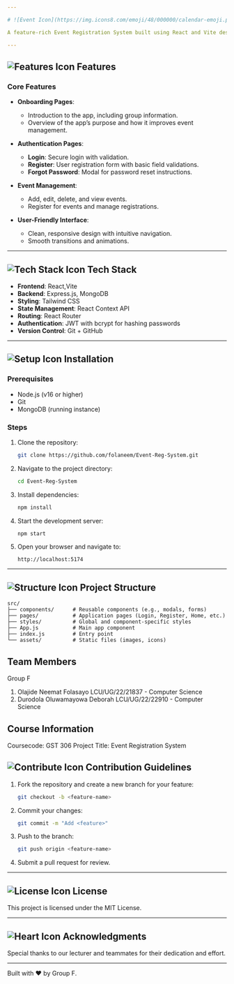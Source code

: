 ```yaml
---

# ![Event Icon](https://img.icons8.com/emoji/48/000000/calendar-emoji.png "Event") Event Registration System

A feature-rich Event Registration System built using React and Vite designed to streamline the process of event registrations. The application includes user authentication to ensure secure access.

---
```


## ![Features Icon](https://img.icons8.com/ios-filled/50/000000/list.png "Features") Features

### Core Features
- **Onboarding Pages**:
  - Introduction to the app, including group information.
  - Overview of the app’s purpose and how it improves event management.

- **Authentication Pages**:
  - **Login**: Secure login with validation.
  - **Register**: User registration form with basic field validations.
  - **Forgot Password**: Modal for password reset instructions.

- **Event Management**:
  - Add, edit, delete, and view events.
  - Register for events and manage registrations.

- **User-Friendly Interface**:
  - Clean, responsive design with intuitive navigation.
  - Smooth transitions and animations.

---

## ![Tech Stack Icon](https://img.icons8.com/color/48/000000/system-task.png "Tech Stack") Tech Stack
- **Frontend**: React,Vite
- **Backend**: Express.js, MongoDB
- **Styling**: Tailwind CSS
- **State Management**: React Context API
- **Routing**: React Router
- **Authentication**: JWT with bcrypt for hashing passwords
- **Version Control**: Git + GitHub

---

## ![Setup Icon](https://img.icons8.com/color/48/000000/settings.png "Setup") Installation

### Prerequisites
- Node.js (v16 or higher)
- Git
- MongoDB (running instance)

### Steps
1. Clone the repository:
   ```bash
   git clone https://github.com/folaneem/Event-Reg-System.git
   ```
2. Navigate to the project directory:
   ```bash
   cd Event-Reg-System
   ```
3. Install dependencies:
   ```bash
   npm install
   ```
4. Start the development server:
   ```bash
   npm start
   ```
5. Open your browser and navigate to:
   ```text
   http://localhost:5174
   ```

---

## ![Structure Icon](https://img.icons8.com/dusk/64/000000/folder-invoices.png "Folder Structure") Project Structure
```
src/
├── components/      # Reusable components (e.g., modals, forms)
├── pages/           # Application pages (Login, Register, Home, etc.)
├── styles/          # Global and component-specific styles
├── App.js           # Main app component
├── index.js         # Entry point
└── assets/          # Static files (images, icons)
```

## Team Members 

Group F
1. Olajide Neemat Folasayo
   LCU/UG/22/21837 - Computer Science
2. Durodola Oluwamayowa Deborah
   LCU/UG/22/22910 - Computer Science

## Course Information
Coursecode: GST 306
Project Title: Event Registration System

## ![Contribute Icon](https://img.icons8.com/fluency/48/000000/pull-request.png "Contribute") Contribution Guidelines
1. Fork the repository and create a new branch for your feature:
   ```bash
   git checkout -b <feature-name>
   ```
2. Commit your changes:
   ```bash
   git commit -m "Add <feature>"
   ```
3. Push to the branch:
   ```bash
   git push origin <feature-name>
   ```
4. Submit a pull request for review.

---

## ![License Icon](https://img.icons8.com/color/48/000000/copyright.png "License") License
This project is licensed under the MIT License.

---

## ![Heart Icon](https://img.icons8.com/emoji/48/000000/red-heart.png "Built with Love") Acknowledgments
Special thanks to our lecturer and teammates for their dedication and effort.

---

Built with ❤️ by Group F.

